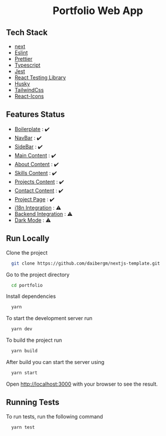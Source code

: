 <h1 align="center">Portfolio Web App</h1>

## Tech Stack

- [next](https://nextjs.org/)
- [Eslint](https://eslint.org/)
- [Prettier](https://prettier.io/)
- [Typescript](https://www.typescriptlang.org/)
- [Jest](https://jestjs.io/)
- [React Testing Library](https://testing-library.com/)
- [Husky](https://typicode.github.io/husky/)
- [TailwindCss](https://tailwindcss.com/docs/guides/nextjs)
- [React-Icons](https://react-icons.github.io/react-icons/)

## Features Status

- [Boilerplate](#) : :heavy_check_mark:
- [NavBar](#) : :heavy_check_mark:
- [SideBar](#) : :heavy_check_mark:
- [Main Content](#) : :heavy_check_mark:
- [About Content](#) : :heavy_check_mark:
- [Skills Content](#) : :heavy_check_mark:
- [Projects Content](#) : :heavy_check_mark:
- [Contact Content](#) : :heavy_check_mark:
- [Project Page](#) : :heavy_check_mark:
- [i18n Integration](#) : :warning:
- [Backend Integration](#) : :warning:
- [Dark Mode](#) : :warning:

## Run Locally

Clone the project

```bash
  git clone https://github.com/daibergm/nextjs-template.git
```

Go to the project directory

```bash
  cd portfolio
```

Install dependencies

```bash
  yarn
```

To start the development server run

```bash
  yarn dev
```

To build the project run

```bash
  yarn build
```

After build you can start the server using

```bash
  yarn start
```

Open [http://localhost:3000](http://localhost:3000) with your browser to see the result.

## Running Tests

To run tests, run the following command

```bash
  yarn test
```
